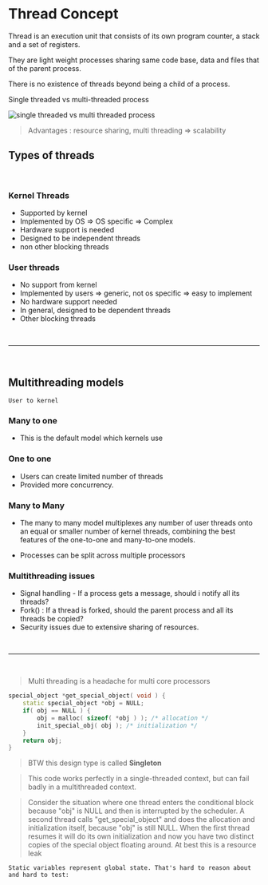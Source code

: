 # Thread Concept

Thread is an execution unit that consists of its own program counter, a stack and a set of registers.

They are light weight processes sharing same code base, data and files that of the parent process.

There is no existence of threads beyond being a child of a process.

Single threaded vs multi-threaded process

![single threaded vs multi threaded process](https://i2.paste.pics/460b66847745597561e47521ff50b780.png)

> Advantages : resource sharing, multi threading => scalability


## Types of threads
<br>

### Kernel Threads

+ Supported by kernel
+ Implemented by OS => OS specific => Complex
+ Hardware support is needed
+ Designed to be independent threads
+ non other blocking threads

### User threads

+ No support from kernel
+ Implemented by users => generic, not os specific => easy to implement
+ No hardware support needed
+ In general, designed to be dependent threads
+ Other blocking threads


<br>

---
<br>

## Multithreading models

    User to kernel

### Many to one

+ This is the default model which kernels use

### One to one

+ Users can create limited number of threads
+ Provided more concurrency.


### Many to Many

+  The many to many model multiplexes any number of user threads onto an equal or smaller number of kernel threads, combining the best features of the one-to-one and many-to-one models.

+ Processes can be split across multiple processors

### Multithreading issues

+ Signal handling - If a process gets a message, should i notify all its threads?
+ Fork() : If a thread is forked, should the parent process and all its threads be copied?
+ Security issues due to extensive sharing of resources.

<br>

---
<br>

> Multi threading is a headache for multi core processors

```cpp
special_object *get_special_object( void ) {
    static special_object *obj = NULL;
    if( obj == NULL ) {
        obj = malloc( sizeof( *obj ) ); /* allocation */
        init_special_obj( obj ); /* initialization */
    }
    return obj;
}
 ```

 > BTW this design type is called **Singleton**

 > This code works perfectly in a single-threaded context, but can fail badly in a multithreaded context.

 > Consider the situation where one thread enters the conditional block because "obj" is NULL and then is interrupted by the scheduler. A second thread calls "get_special_object" and does the allocation and initialization itself, because "obj" is still NULL. When the first thread resumes it will do its own initialization and now you have two distinct copies of the special object floating around. At best this is a resource leak



    Static variables represent global state. That's hard to reason about and hard to test: